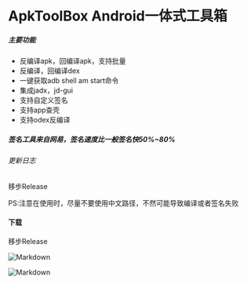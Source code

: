 # ApkToolBox Android一体式工具箱

##### 主要功能
* 反编译apk，回编译apk，支持批量
* 反编译，回编译dex
* 一键获取adb shell am start命令
* 集成jadx，jd-gui
* 支持自定义签名
* 支持app查壳
* 支持odex反编译

##### 签名工具来自网易，签名速度比一般签名快50%~80%

###### 更新日志
   移步Release

PS:注意在使用时，尽量不要使用中文路径，不然可能导致编译或者签名失败

#### 下载
   移步Release


![Markdown](https://raw.githubusercontent.com/Qrilee/ApkToolBox/master/screenshots/pic.png)

![Markdown](https://raw.githubusercontent.com/Qrilee/ApkToolBox/master/screenshots/pic2.png)





